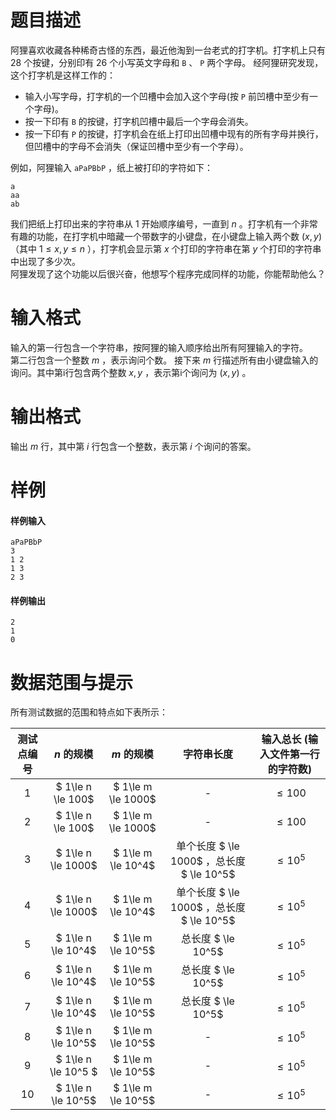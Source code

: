 
# 题目描述

阿狸喜欢收藏各种稀奇古怪的东西，最近他淘到一台老式的打字机。打字机上只有 $28$ 个按键，分别印有 $26$ 个小写英文字母和 ```B``` 、 ```P``` 两个字母。 经阿狸研究发现，这个打字机是这样工作的：
 - 输入小写字母，打字机的一个凹槽中会加入这个字母(按 ```P``` 前凹槽中至少有一个字母)。  
 - 按一下印有 ```B``` 的按键，打字机凹槽中最后一个字母会消失。  
 - 按一下印有 ```P``` 的按键，打字机会在纸上打印出凹槽中现有的所有字母并换行，但凹槽中的字母不会消失（保证凹槽中至少有一个字母）。  

例如，阿狸输入 ```aPaPBbP``` ，纸上被打印的字符如下： 
```plain
a 
aa 
ab
```    

我们把纸上打印出来的字符串从 $1$ 开始顺序编号，一直到 $n$ 。打字机有一个非常有趣的功能，在打字机中暗藏一个带数字的小键盘，在小键盘上输入两个数 $(x,y)$ （其中 $1 \le x,y \le n$ ），打字机会显示第 $x$ 个打印的字符串在第 $y$ 个打印的字符串中出现了多少次。   
阿狸发现了这个功能以后很兴奋，他想写个程序完成同样的功能，你能帮助他么？

# 输入格式

输入的第一行包含一个字符串，按阿狸的输入顺序给出所有阿狸输入的字符。   
第二行包含一个整数 $m$ ，表示询问个数。 接下来 $m$ 行描述所有由小键盘输入的询问。其中第i行包含两个整数 $x, y$ ，表示第i个询问为 $(x, y)$ 。

# 输出格式

输出 $m$ 行，其中第 $i$ 行包含一个整数，表示第 $i$ 个询问的答案。

# 样例

#### 样例输入
```plain
aPaPBbP 
3 
1 2
1 3 
2 3
```

#### 样例输出
```plain
2
1
0
```

# 数据范围与提示

所有测试数据的范围和特点如下表所示：   

| 测试点编号 |       $n$ 的规模       |      $m$ 的规模       |               字符串长度                | 输入总长 (输入文件第一行的字符数) |  
| :---: | :-----------------: | :----------------: | :--------------------------------: | :----------------: |  
|   1   |  $ 1\le n \le 100$  | $ 1\le m \le 1000$ |                 -                  |     $\le 100$      |  
|   2   |  $ 1\le n \le 100$  | $ 1\le m \le 1000$ |                 -                  |     $\le 100$      |  
|   3   | $ 1\le n \le 1000$  | $ 1\le m \le 10^4$ | 单个长度 $ \le 1000$  ，总长度 $ \le 10^5$ |     $\le 10^5$     |  
|   4   | $ 1\le n \le 1000$  | $ 1\le m \le 10^4$ | 单个长度 $ \le 1000$ ，总长度 $ \le 10^5$  |     $\le 10^5$     |  
|   5   | $ 1\le n \le 10^4$  | $ 1\le m \le 10^5$ |          总长度 $ \le 10^5$           |     $\le 10^5$     |  
|   6   | $ 1\le n \le 10^4$  | $ 1\le m \le 10^5$ |          总长度 $ \le 10^5$           |     $\le 10^5$     |  
|   7   | $ 1\le n \le 10^4$  | $ 1\le m \le 10^5$ |          总长度 $ \le 10^5$           |     $\le 10^5$     |  
|   8   | $ 1\le n \le 10^5$  | $ 1\le m \le 10^5$ |                 -                  |     $\le 10^5$     |  
|   9   | $ 1\le n \le 10^5 $ | $ 1\le m \le 10^5$ |                 -                  |     $\le 10^5$     |  
|  10   | $ 1\le n \le 10^5$  | $ 1\le m \le 10^5$ |                 -                  |     $\le 10^5$     |  

